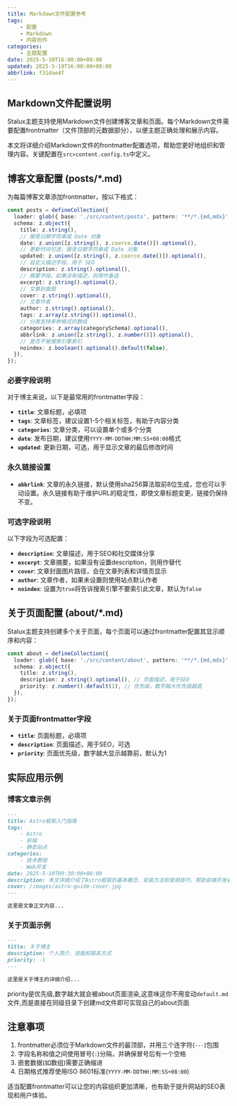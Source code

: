 ```yaml
---
title: Markdown文件配置参考
tags:
    - 配置
    - Markdown
    - 内容创作
categories:
    - 主题配置
date: 2025-5-10T16:00:00+08:00
updated: 2025-5-10T16:00:00+08:00
abbrlink: f31dae4f
---
```


## Markdown文件配置说明

Stalux主题支持使用Markdown文件创建博客文章和页面。每个Markdown文件需要配置frontmatter（文件顶部的元数据部分），以便主题正确处理和展示内容。

本文将详细介绍Markdown文件的frontmatter配置选项，帮助您更好地组织和管理内容。关键配置在`src>content.config.ts`中定义。

## 博客文章配置 (posts/*.md)

为每篇博客文章添加frontmatter，按以下格式：
```ts title="content.config.ts"
const posts = defineCollection({
  loader: glob({ base: './src/content/posts', pattern: '**/*.{md,mdx}' }),
  schema: z.object({
    title: z.string(),
    // 接受日期字符串或 Date 对象
    date: z.union([z.string(), z.coerce.date()]).optional(),
    // 更新时间可选，接受日期字符串或 Date 对象
    updated: z.union([z.string(), z.coerce.date()]).optional(),
    // 自定义描述字段，用于 SEO
    description: z.string().optional(),
    // 摘要字段，如果没有描述，则用作备选
    excerpt: z.string().optional(),
    // 文章封面图
    cover: z.string().optional(),
    // 文章作者
    author: z.string().optional(),
    tags: z.array(z.string()).optional(),
    // 分类支持多种格式的数组
    categories: z.array(categorySchema).optional(),
    abbrlink: z.union([z.string(), z.number()]).optional(),
    // 是否不被搜索引擎索引
    noindex: z.boolean().optional().default(false),
  }),
});
```

### 必要字段说明

对于博主来说，以下是最常用的frontmatter字段：

- **`title`**: 文章标题，必填项
- **`tags`**: 文章标签，建议设置1-5个相关标签，有助于内容分类
- **`categories`**: 文章分类，可以设置单个或多个分类
- **`date`**: 发布日期，建议使用`YYYY-MM-DDTHH:MM:SS+08:00`格式
- **`updated`**: 更新日期，可选，用于显示文章的最后修改时间

### 永久链接设置

- **`abbrlink`**: 文章的永久链接，默认使用sha256算法取前8位生成，您也可以手动设置。永久链接有助于维护URL的稳定性，即使文章标题变更，链接仍保持不变。

### 可选字段说明

以下字段为可选配置：

- **`description`**: 文章描述，用于SEO和社交媒体分享
- **`excerpt`**: 文章摘要，如果没有设置description，则用作替代
- **`cover`**: 文章封面图片路径，会在文章列表和详情页显示
- **`author`**: 文章作者，如果未设置则使用站点默认作者
- **`noindex`**: 设置为`true`将告诉搜索引擎不要索引此文章，默认为`false`

## 关于页面配置 (about/*.md)

Stalux主题支持创建多个关于页面，每个页面可以通过frontmatter配置其显示顺序和内容：

```ts title="content.config.ts"
const about = defineCollection({
  loader: glob({ base: './src/content/about', pattern: '**/*.{md,mdx}' }),
  schema: z.object({
    title: z.string(),
    description: z.string().optional(), // 页面描述，用于SEO
    priority: z.number().default(1), // 优先级，数字越大优先级越高
  }),
});
```

### 关于页面frontmatter字段

- **`title`**: 页面标题，必填项
- **`description`**: 页面描述，用于SEO，可选
- **`priority`**: 页面优先级，数字越大显示越靠前，默认为1

## 实际应用示例

### 博客文章示例

```markdown
---
title: Astro框架入门指南
tags:
    - Astro
    - 前端
    - 静态站点
categories:
    - 技术教程
    - Web开发
date: 2025-5-10T09:30:00+08:00
description: 本文详细介绍了Astro框架的基本概念、安装方法和使用技巧，帮助前端开发者快速上手这一强大的静态站点生成器。
cover: /images/astro-guide-cover.jpg
---

这里是文章正文内容...
```

### 关于页面示例

```markdown
---
title: 关于博主
description: 个人简介、技能和联系方式
priority: -1
---

这里是关于博主的详细介绍...
```
priority是优先级,数字越大就会被about页面渲染,这意味这你不用变动`default.md`文件,而是直接在同级目录下创建md文件即可实现自己的about页面

## 注意事项

1. frontmatter必须位于Markdown文件的最顶部，并用三个连字符(`---`)包围
2. 字段名称和值之间使用冒号(`:`)分隔，并确保冒号后有一个空格
3. 嵌套数据(如数组)需要正确缩进
4. 日期格式推荐使用ISO 8601标准(`YYYY-MM-DDTHH:MM:SS+08:00`)

适当配置frontmatter可以让您的内容组织更加清晰，也有助于提升网站的SEO表现和用户体验。
